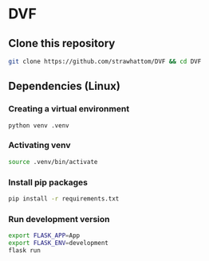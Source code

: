 # DVF

## Clone this repository

```bash
git clone https://github.com/strawhattom/DVF && cd DVF
```

## Dependencies (Linux)


### Creating a virtual environment

```
python venv .venv
```

### Activating venv

```bash
source .venv/bin/activate
```

### Install pip packages

```bash
pip install -r requirements.txt
```

### Run development version

```bash
export FLASK_APP=App
export FLASK_ENV=development
flask run
```
